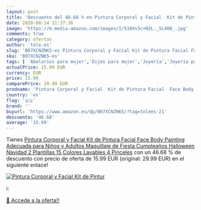 ```yaml
---
layout: post
title: 'Descuento del 46.68 % en Pintura Corporal y Facial  Kit de Pintur'
date: 2020-08-14 11:37:36
image: 'https://m.media-amazon.com/images/I/510Xv3c+N3L._SL400_.jpg'
comments: true
category: ofertas
author: 'tole.es'
slug: 'B07XCNZNK5-es Pintura Corporal y Facial Kit de Pintura Facial Face Body...'
sku: 'B07XCNZNK5-es'
tags: [ 'Abalorios para mujer','Dijes para mujer','Joyería','Joyería para mujer','navidad', ]
actualPrice: 15.99 EUR
currency: EUR
price: 15.99
comparePrice: 29.99 EUR
prodname: 'Pintura Corporal y Facial  Kit de Pintura Facial  Face Body Painting  Adecuada para Niños y Adultos  Maquillaje de Fiesta  Cumpleaños  Halloween  Navidad 2 Plantillas 15 Colores Lavables 4 Pinceles'
country: 'es'
flag: '🇪🇸'
brand: ''
buyurl: 'https://www.amazon.es/dp/B07XCNZNK5/?tag=tolees-21'
descuento: '46.68'
average: '15.99'
---
```


Tienes [Pintura Corporal y Facial  Kit de Pintura Facial  Face Body Painting  Adecuada para Niños y Adultos  Maquillaje de Fiesta  Cumpleaños  Halloween  Navidad 2 Plantillas 15 Colores Lavables 4 Pinceles](https://www.amazon.es/dp/B07XCNZNK5/?tag=tolees-21) con un 46.68 % de descuento con precio de oferta de 15.99 EUR (original: 29.99 EUR) en el siguiente enlace!

[![Pintura Corporal y Facial  Kit de Pintur](https://m.media-amazon.com/images/I/510Xv3c+N3L._SL400_.jpg)](https://www.amazon.es/dp/B07XCNZNK5/?tag=tolees-21)

ℹ️:


[🛒 Accede a la oferta!!](https://www.amazon.es/dp/B07XCNZNK5/?tag=tolees-21)

